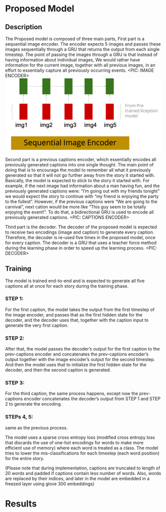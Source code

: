 # Proposed Model
## Description
The Proposed model is composed of three main parts, First part is a sequential image encoder. The encoder expects 5 images and passes these images sequentially through a GRU that returns the output from each single timestep. The point of passing the images through a GRU is that instead of having information about individual  images, We would rather have information for the current image, together with all previous images, in an effort to essentially capture all previously occurring events.
<PIC: IMAGE ENCODER>
![](images/image_encoder.png)

Second part is a previous captions encoder, which essentially encodes all previously generated captions into one single thought. The main point of doing that is to encourage the model to remember all what it previously generated so that it will not go further away from the story it started with. Basically, the model is expected to stick to the story it started with. For example, if the next image had information about a man having fun, and the previously generated captions were: “I’m going out with my friends tonight” we would expect the story to continue with “my friend is enjoying the party to the fullest”. However, if the previous captions were “We are going to the carnival”, next cation would be more like “This guy seem to be totally enjoying the event!”. To do that, a bidirectional GRU is used to encode all previously generated captions.
<PIC: CAPTIONS ENCODER>

Third part is the decoder. The decoder of the proposed model is expected to receive two encodings (image and caption) to generate every caption. Therefore, the decoder is re-used five times in the proposed model, once for every caption. The decoder is a GRU that uses a teacher force method during the learning phase in order to speed up the learning process.
<PIC: DECODER>

## Training
The model is trained end-to-end and is expected to generate all five captions all at once for each story during the training phase. 
### STEP 1:
For the first caption, the model takes the output from the first timestep of the image encoder, and passes that as the first hidden state for the decoder, and the decoder uses that, together with the caption input to generate the very first caption. 

### STEP 2:
After that, the model passes the decoder’s output for the first caption to the prev-captions encoder and concatenates the prev-captions encoder’s output together with the image encoder’s output for the second timestep. And then the model uses that to initialize the first hidden state for the decoder, and then the second caption is generated.
###  STEP 3:
For the third caption, the same process happens, except now the prev-captions encoder concatenates the decoder’s output from STEP 1 and STEP 2 to generate the encoding. 
### STEPs 4, 5:
same as the previous process.

The model uses a sparse cross entropy loss (modified cross entropy loss that discards the use of one-hot encodings for words to make more efficient use of memory) where each word is treated as a class.  The model tries to lower the mis-classifications for each timestep (each word position) for the entire story.

(Please note that during implementation, captions are truncated to length of 20 words and padded if captions contain less number of words. Also, words are replaced by their indices, and later in the model are embedded in a freezed layer using glove 300 embeddings)

# Results

